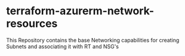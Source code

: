 # terraform-azurerm-network-resources
This Repository contains the base Networking capabilities for creating Subnets and associating it with RT and NSG's
